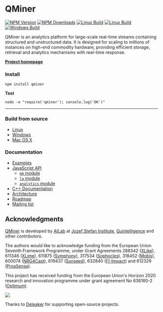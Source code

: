 QMiner
======

[![NPM Version][npm-image]][npm-url]
[![NPM Downloads][downloads-image]][downloads-url]
[![Linux Build][travis-linux-image]][travis-linux-url]
[![Linux Build][travis-mac-image]][travis-mac-url]
[![Windows Build][appveyor-image]][appveyor-url]

QMiner is an analytics platform for large-scale real-time streams containing structured and
unstructured data. It is designed for scaling to millions of instances on high-end commodity 
hardware, providing efficient storage, retrieval and analytics mechanisms with real-time response.

**[Project homepage](http://qminer.ijs.si/)**

### Install 

	npm install qminer

**Test**

	node -e "require('qminer'); console.log('OK')"

---

### Build from source

+ [Linux](https://github.com/qminer/qminer/wiki/Installation-on-Linux)
+ [Windows](https://github.com/qminer/qminer/wiki/Installation-on-Windows)
+ [Mac OS X](https://github.com/qminer/qminer/wiki/Installation-on-Mac-OSX)

### Documentation

+ [Examples](https://github.com/qminer/qminer/wiki/Example)
+ [JavaScript API](https://rawgit.com/qminer/qminer/master/nodedoc/index.html)
  + [`qm` module](https://rawgit.com/qminer/qminer/master/nodedoc/module-qm.html)
  + [`la` module](https://rawgit.com/qminer/qminer/master/nodedoc/module-la.html)
  + [`analytics` module](https://rawgit.com/qminer/qminer/master/nodedoc/module-analytics.html)
+ [C++ Documentation](http://agava.ijs.si/~blazf/qminer/)
+ [Architecture](https://github.com/qminer/qminer/wiki/Architecture)
+ [Roadmap](https://github.com/qminer/qminer/wiki/Roadmap)
+ [Mailing list](https://groups.google.com/forum/#!forum/qminer)

## Acknowledgments

[QMiner](http://qminer.ijs.si/) is developed by [AILab](http://ailab.ijs.si/) at 
[Jozef Stefan Institute](http://www.ijs.si/), [Quintelligence](http://quintelligence.com) and other contributors.

The authors would like to acknowledge funding from the European Union Seventh Framework Programme, under Grant Agreements 288342 ([XLike](http://www.xlike.org/)), 611346 ([XLime](http://xlime.eu)), 611875 ([Symphony](http://projectsymphony.eu)), 317534 ([Sophocles](http://sophocles.eu/)), 318452 ([Mobis](https://sites.google.com/site/mobiseuprojecteu/)), 600074 ([NRG4Cast](http://nrg4cast.org)), 619437 ([Sunseed](http://sunseed-fp7.eu)), 632840 ([FI-Impact](http://fi-impact.net/home/)) and 612329 ([ProaSense](http://www.proasense.eu)).

This project has received funding from the European Union's Horizon 2020 research and innovation programme under grant agreement No 636160-2 ([Optimum](http://www.optimumproject.eu/)).

![](http://ailab.ijs.si/~blazf/eu.png)

Thanks to [Deleaker](http://deleaker.com) for supporting open-source projects.

[npm-image]: https://img.shields.io/npm/v/qminer.svg
[npm-url]: https://npmjs.org/package/qminer
[downloads-image]: https://img.shields.io/npm/dm/qminer.svg
[downloads-url]: https://npmjs.org/package/qminer
[travis-linux-image]: https://img.shields.io/travis/qminer/qminer/master.svg?label=linux
[travis-linux-url]: https://travis-ci.org/qminer/qminer
[travis-mac-image]: https://img.shields.io/travis/qminer/qminer/osx-binaries.svg?label=mac
[travis-mac-url]: https://travis-ci.org/qminer/qminer
[appveyor-image]: https://img.shields.io/appveyor/ci/rupnikj/qminer/master.svg?label=windows
[appveyor-url]: https://ci.appveyor.com/project/rupnikj/qminer
